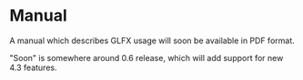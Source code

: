 # Manual #

A manual which describes GLFX usage will soon be available in PDF format.

"Soon" is somewhere around 0.6 release, which will add support for new 4.3 features.